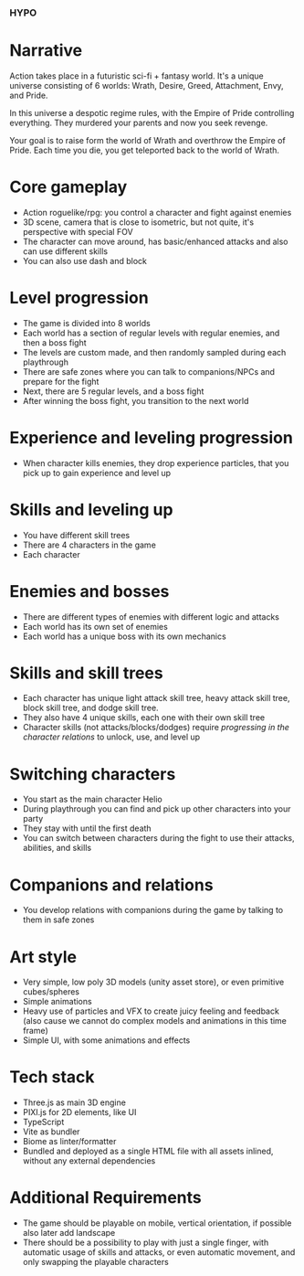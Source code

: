 ### HYPO

# Narrative

Action takes place in a futuristic sci-fi + fantasy world.
It's a unique universe consisting of 6 worlds: Wrath, Desire, Greed, Attachment, Envy, and Pride.

In this universe a despotic regime rules, with the Empire of Pride controlling everything.
They murdered your parents and now you seek revenge.

Your goal is to raise form the world of Wrath and overthrow the Empire of Pride.
Each time you die, you get teleported back to the world of Wrath.

# Core gameplay

- Action roguelike/rpg: you control a character and fight against enemies
- 3D scene, camera that is close to isometric, but not quite, it's perspective with special FOV
- The character can move around, has basic/enhanced attacks and also can use different skills
- You can also use dash and block

# Level progression

- The game is divided into 8 worlds
- Each world has a section of regular levels with regular enemies, and then a boss fight
- The levels are custom made, and then randomly sampled during each playthrough
- There are safe zones where you can talk to companions/NPCs and prepare for the fight
- Next, there are 5 regular levels, and a boss fight
- After winning the boss fight, you transition to the next world

# Experience and leveling progression

- When character kills enemies, they drop experience particles, that you pick up to
  gain experience and level up

# Skills and leveling up

- You have different skill trees
- There are 4 characters in the game
- Each character

# Enemies and bosses

- There are different types of enemies with different logic and attacks
- Each world has its own set of enemies
- Each world has a unique boss with its own mechanics

# Skills and skill trees

- Each character has unique light attack skill tree, heavy attack skill tree, block skill tree, and dodge skill tree.
- They also have 4 unique skills, each one with their own skill tree
- Character skills (not attacks/blocks/dodges) require _progressing in the character relations_ to unlock, use,
  and level up

# Switching characters

- You start as the main character Helio
- During playthrough you can find and pick up other characters into your party
- They stay with until the first death
- You can switch between characters during the fight to use their attacks, abilities, and skills

# Companions and relations

- You develop relations with companions during the game by talking to them in safe zones

# Art style

- Very simple, low poly 3D models (unity asset store), or even primitive cubes/spheres
- Simple animations
- Heavy use of particles and VFX to create juicy feeling and feedback
  (also cause we cannot do complex models and animations in this time frame)
- Simple UI, with some animations and effects

# Tech stack

- Three.js as main 3D engine
- PIXI.js for 2D elements, like UI
- TypeScript
- Vite as bundler
- Biome as linter/formatter
- Bundled and deployed as a single HTML file with all assets inlined, without any external dependencies

# Additional Requirements

- The game should be playable on mobile, vertical orientation, if possible also later add landscape
- There should be a possibility to play with just a single finger, with automatic usage of skills and attacks,
  or even automatic movement, and only swapping the playable characters
